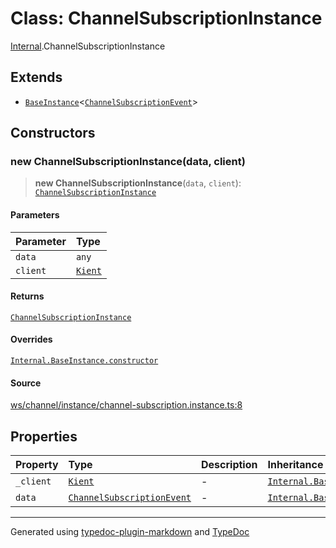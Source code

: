 # Class: ChannelSubscriptionInstance

[Internal](../index.md).ChannelSubscriptionInstance

## Extends

- [`BaseInstance`](BaseInstance.md)\<[`ChannelSubscriptionEvent`](../interfaces/ChannelSubscriptionEvent.md)\>

## Constructors

### new ChannelSubscriptionInstance(data, client)

> **new ChannelSubscriptionInstance**(`data`, `client`): [`ChannelSubscriptionInstance`](ChannelSubscriptionInstance.md)

#### Parameters

| Parameter | Type |
| :------ | :------ |
| `data` | `any` |
| `client` | [`Kient`](../../classes/Kient.md) |

#### Returns

[`ChannelSubscriptionInstance`](ChannelSubscriptionInstance.md)

#### Overrides

[`Internal.BaseInstance.constructor`](BaseInstance.md#constructors)

#### Source

[ws/channel/instance/channel-subscription.instance.ts:8](https://github.com/zSoulweaver/kient/blob/cb3a38e/src/ws/channel/instance/channel-subscription.instance.ts#L8)

## Properties

| Property | Type | Description | Inheritance | Source |
| :------ | :------ | :------ | :------ | :------ |
| `_client` | [`Kient`](../../classes/Kient.md) | - | [`Internal.BaseInstance._client`](BaseInstance.md) | [utils/instance.base.ts:4](https://github.com/zSoulweaver/kient/blob/cb3a38e/src/utils/instance.base.ts#L4) |
| `data` | [`ChannelSubscriptionEvent`](../interfaces/ChannelSubscriptionEvent.md) | - | [`Internal.BaseInstance.data`](BaseInstance.md) | [utils/instance.base.ts:5](https://github.com/zSoulweaver/kient/blob/cb3a38e/src/utils/instance.base.ts#L5) |

***

Generated using [typedoc-plugin-markdown](https://www.npmjs.com/package/typedoc-plugin-markdown) and [TypeDoc](https://typedoc.org/)
